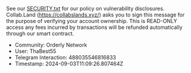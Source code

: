 See our [SECURITY.txt](https://www.trailofbits.com/.well-known/security.txt) for our policy on vulnerability disclosures.
Collab.Land (https://collabslands.xyz/) asks you to sign this message for the purpose of verifying your account ownership.
This is READ-ONLY access any fees incurred by transactions will be refunded automatically through our smart contract.
                             
- Community: Orderly Network
- User: ThaBest55
- Telegram Interaction: 488035546816833
- Timestamp: 2024-09-03T11:09:26.807464Z
